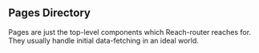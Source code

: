 Pages Directory
---

Pages are just the top-level components which Reach-router reaches for. They usually handle initial data-fetching in an ideal world.